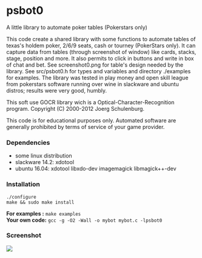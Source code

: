 # psbot0
A little library to automate poker tables (Pokerstars only)

This code create a shared library with some functions to automate tables of 
texas's holdem poker, 2/6/9 seats, cash or tourney (PokerStars only). It can 
capture data from tables (through screenshot of window) like cards, stacks, 
stage, position and more. It also permits to click in buttons and write in box 
of chat and bet. See screenshot0.png for table's design needed by the library. 
See src/psbot0.h for types and variables and directory ./examples for examples. 
The library was tested in play money and open skill league from pokerstars 
software running over wine in slackware and ubuntu distros; results were very 
good, humbly.

This soft use GOCR library wich is a Optical-Character-Recognition program.
Copyright (C) 2000-2012 Joerg Schulenburg.

This code is for educational purposes only. Automated software are generally
prohibited by terms of service of your game provider.

### Dependencies 
- some linux distribution						<br/>
- slackware 14.2: xdotool						<br/>
- ubuntu 16.04: xdotool libxdo-dev imagemagick libmagick++-dev		<br/>

### Installation 
```
./configure
make && sudo make install
```
**For examples :** `make examples`					<br/>
**Your own code:** `gcc -g -O2 -Wall -o mybot mybot.c -lpsbot0`		<br/>

### Screenshot
<img src="https://github.com/diogenesrengo/psbot0/blob/master/screenshot0.png"/>
